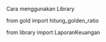 Cara menggunakan Library

from gold import hitung_golden_ratio

from library import LaporanKeuangan 